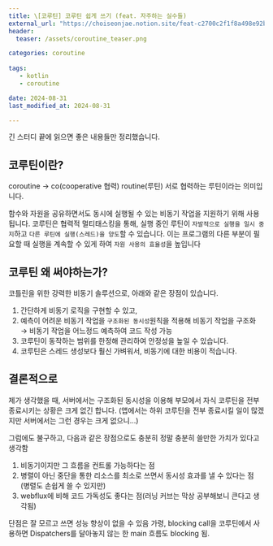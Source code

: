 ```yaml
---
title: \[코루틴] 코루틴 쉽게 쓰기 (feat. 자주하는 실수들)
external_url: "https://choiseonjae.notion.site/feat-c2700c2f1f8a498e92b9fedd45e4b723?pvs=74"
header:
  teaser: /assets/coroutine_teaser.png

categories: coroutine
   
tags:
   - kotlin
   - coroutine

date: 2024-08-31 
last_modified_at: 2024-08-31 

---
```

긴 스터디 끝에 읽으면 좋은 내용들만 정리했습니다.

## 코루틴이란?
coroutine → co(cooperative 협력) routine(루틴) 서로 협력하는 루틴이라는 의미입니다.

함수와 자원을 공유하면서도 동시에 실행될 수 있는 비동기 작업을 지원하기 위해 사용됩니다. 코루틴은 협력적 멀티태스킹을 통해, 실행 중인 루틴이 `자발적으로 실행을 일시 중지`하고 `다른 루틴에 실행(스레드)을 양도`할 수 있습니다. 이는 프로그램의 다른 부분이 필요할 때 실행을 계속할 수 있게 하여 `자원 사용의 효율성`을 높입니다

## 코루틴 왜 써야하는가?
코틀린을 위한 강력한 비동기 솔루션으로, 아래와 같은 장점이 있습니다.

1.  간단하게 비동기 로직을 구현할 수 있고,
2.  예측이 어려운 비동기 작업을 `구조화된 동시성`원칙을 적용해 비동기 작업을 구조화 → 비동기 작업을 어느정드 예측하여 코드 작성 가능
3.  코루틴이 동작하는 범위를 한정해 관리하여 안정성을 높일 수 있습니다.
4.  코루틴은 스레드 생성보다 훨신 가벼워서, 비동기에 대한 비용이 적습니다.

## 결론적으로
제가 생각했을 때, 서버에서는 구조화된 동시성을 이용해 부모에서 자식 코루틴을 전부 종료시키는 상황은 크게 없긴 합니다. (앱에서는 하위 코루틴을 전부 종료시킬 일이 많겠지만 서버에서는 그런 경우는 크게 없으니...)

그럼에도 불구하고, 다음과 같은 장점으로도 충분히 정말 충분히 쓸만한 가치가 있다고 생각함
1. 비동기이지만 그 흐름을 컨트롤 가능하다는 점
2. 병렬이 아닌 중단을 통한 리소스를 최소로 쓰면서 동시성 효과를 낼 수 있다는 점 (병렬도 손쉽게 쓸 수 있지만)
3. webflux에 비해 코드 가독성도 좋다는 점(러닝 커브는 막상 공부해보니 큰다고 생각됨)

단점은 잘 모르고 쓰면 성능 향상이 없을 수 있음
가령, blocking call을 코루틴에서 사용하면 Dispatchers를 달아놓지 않는 한 main 흐름도 blocking 됨.

<!--stackedit_data:
eyJoaXN0b3J5IjpbMTE2NzExMDQ5LDEwODY0NTEzMzhdfQ==
-->
